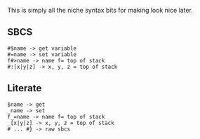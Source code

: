 This is simply all the niche syntax bits for making look nice later.

## SBCS
```
#$name -> get variable
#=name -> set variable
f#>name -> name f= top of stack
#:[x|y|z] -> x, y, z = top of stack
```

## Literate

```
$name -> get
_name -> set
f_=name -> name f= top of stack
_[x|y|z] -> x, y, z = top of stack
# ... #} -> raw sbcs 
```
